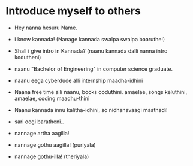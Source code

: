 # Introduce myself to others
- Hey nanna hesuru Name.
- i know kannada! (Nanage kannada swalpa swalpa baaruthe!)
- Shall i give intro in Kannada? (naanu kannada dalli nanna intro kodutheni)
- naanu "Bachelor of Engineering" in computer science graduate.
- naanu eega cyberdude alli internship maadha-idhini
- Naana free time alli naanu, books ooduthini. amaelae, songs keluthini, amaelae, coding maadhu-thini
- Naanu kannada innu kalitha-idhini, so nidhanavaagi maathadi!
- sari oogi baratheni..

- nannage artha aagilla!
- nannage gothu aagilla! (puriyala)
- nannage gothu-illa! (theriyala)

